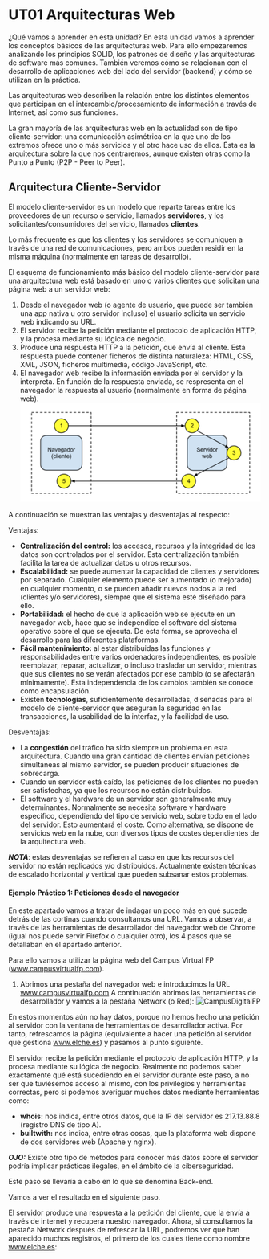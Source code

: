 # UT01 Arquitecturas Web
 ¿Qué vamos a aprender en esta unidad?
 En esta unidad vamos a aprender los conceptos básicos de las arquitecturas web. Para ello empezaremos analizando los principios SOLID, los patrones de diseño y las arquitecturas de software más comunes. 
 También veremos cómo se relacionan con el desarrollo de aplicaciones web del lado del servidor (backend) y cómo se utilizan en la práctica.


Las arquitecturas web describen la relación entre los distintos elementos que participan en el intercambio/procesamiento de información a través de Internet, así como sus funciones.

La gran mayoría de las arquitecturas web en la actualidad son de tipo cliente-servidor: una comunicación asimétrica en la que uno de los extremos ofrece uno o más servicios y el otro hace uso de ellos. Ésta es la arquitectura sobre la que nos centraremos, aunque existen otras como la Punto a Punto (P2P - Peer to Peer).

## Arquitectura Cliente-Servidor
El modelo cliente-servidor es un modelo que reparte tareas entre los proveedores de un recurso o servicio, llamados **servidores**, y los solicitantes/consumidores del servicio, llamados **clientes**.

Lo más frecuente es que los clientes y los servidores se comuniquen a través de una red de comunicaciones, pero ambos pueden residir en la misma máquina (normalmente en tareas de desarrollo).

El esquema de funcionamiento más básico del modelo cliente-servidor para una arquitectura web está basado en uno o varios clientes que solicitan una página web a un servidor web:

1. Desde el navegador web (o agente de usuario, que puede ser también una app nativa u otro servidor incluso) el usuario solicita un servicio web indicando su URL.
2. El servidor recibe la petición mediante el protocolo de aplicación HTTP, y la procesa mediante su lógica de negocio.
3. Produce una respuesta HTTP a la petición, que envía al cliente. Esta respuesta puede contener ficheros de distinta naturaleza: HTML, CSS, XML, JSON, ficheros multimedia, código JavaScript, etc.
4. El navegador web recibe la información enviada por el servidor y la interpreta. En función de la respuesta enviada, se respresenta en el navegador la respuesta al usuario (normalmente en forma de página web).
![cliente-servidor](images/UT01//NavegacionClienteServidor.png)

A continuación se muestran las ventajas y desventajas al respecto:

Ventajas:

* **Centralización del control:** los accesos, recursos y la integridad de los datos son controlados por el servidor. Esta centralización también facilita la tarea de actualizar datos u otros recursos.
* **Escalabilidad:** se puede aumentar la capacidad de clientes y servidores por separado. Cualquier elemento puede ser aumentado (o mejorado) en cualquier momento, o se pueden añadir nuevos nodos a la red (clientes y/o servidores), siempre que el sistema esté diseñado para ello.
* **Portabilidad:** el hecho de que la aplicación web se ejecute en un navegador web, hace que se independice el software del sistema operativo sobre el que se ejecuta. De esta forma, se aprovecha el desarrollo para las diferentes plataformas.
* **Fácil mantenimiento:** al estar distribuidas las funciones y responsabilidades entre varios ordenadores independientes, es posible reemplazar, reparar, actualizar, o incluso trasladar un servidor, mientras que sus clientes no se verán afectados por ese cambio (o se afectarán mínimamente). Esta independencia de los cambios también se conoce como encapsulación.
* Existen **tecnologías**, suficientemente desarrolladas, diseñadas para el modelo de cliente-servidor que aseguran la seguridad en las transacciones, la usabilidad de la interfaz, y la facilidad de uso.

Desventajas:

* La **congestión** del tráfico ha sido siempre un problema en esta arquitectura. Cuando una gran cantidad de clientes envían peticiones simultáneas al mismo servidor, se pueden producir situaciones de sobrecarga.
* Cuando un servidor está caído, las peticiones de los clientes no pueden ser satisfechas, ya que los recursos no están distribuidos.
* El software y el hardware de un servidor son generalmente muy determinantes. Normalmente se necesita software y hardware específico, dependiendo del tipo de servicio web, sobre todo en el lado del servidor. Esto aumentará el coste. Como alternativa, se dispone de servicios web en la nube, con diversos tipos de costes dependientes de la arquitectura web.

 ***NOTA***: estas desventajas se refieren al caso en que los recursos del servidor no están replicados y/o distribuidos. Actualmente existen técnicas de escalado horizontal y vertical que pueden subsanar estos problemas.

#### Ejemplo Práctico 1: Peticiones desde el navegador
En este apartado vamos a tratar de indagar un poco más en qué sucede detrás de las cortinas cuando consultamos una URL. Vamos a observar, a través de las herramientas de desarrollador del navegador web de Chrome (igual nos puede servir Firefox o cualquier otro), los 4 pasos que se detallaban en el apartado anterior.

Para ello vamos a utilizar la página web del Campus Virtual FP (www.campusvirtualfp.com).

1. Abrimos una pestaña del navegador web e introducimos la URL www.campusvirtualfp.com
A continuación abrimos las herramientas de desarrollador y vamos a la pestaña Network (o Red):
![CampusDigitalFP](images/UT01/herramientas_desarrollador_chrome.png)

En estos momentos aún no hay datos, porque no hemos hecho una petición al servidor con la ventana de herramientas de desarrollador activa. Por tanto, refrescamos la página (equivalente a hacer una petición al servidor que gestiona www.elche.es) y pasamos al punto siguiente.

El servidor recibe la petición mediante el protocolo de aplicación HTTP, y la procesa mediante su lógica de negocio.
Realmente no podemos saber exactamente qué está sucediendo en el servidor durante este paso, a no ser que tuviésemos acceso al mismo, con los privilegios y herramientas correctas, pero sí podemos averiguar muchos datos mediante herramientas como:

* **whois:** nos indica, entre otros datos, que la IP del servidor es 217.13.88.8 (registro DNS de tipo A).
* **builtwith:** nos indica, entre otras cosas, que la plataforma web dispone de dos servidores web (Apache y nginx).

 ***OJO:*** Existe otro tipo de métodos para conocer más datos sobre el servidor podría implicar prácticas ilegales, en el ámbito de la ciberseguridad.

Este paso se llevaría a cabo en lo que se denomina Back-end.

Vamos a ver el resultado en el siguiente paso.

El servidor produce una respuesta a la petición del cliente, que la envía a través de internet y recupera nuestro navegador.
Ahora, si consultamos la pestaña Network después de refrescar la URL, podremos ver que han aparecido muchos registros, el primero de los cuales tiene como nombre www.elche.es: